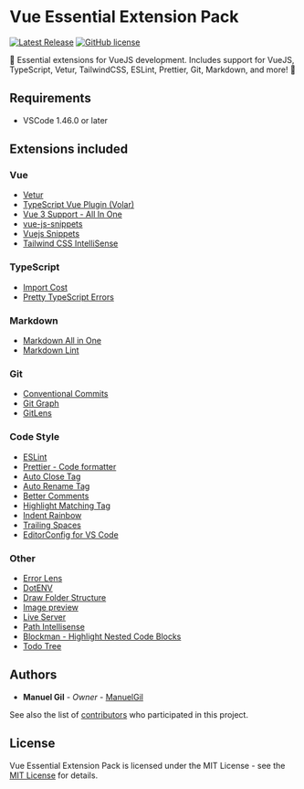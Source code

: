 # Vue Essential Extension Pack

[![Latest Release](https://img.shields.io/visual-studio-marketplace/v/imgildev.vscode-vue-pack?style=flat&label=VS%20Marketplace&logo=visual-studio-code)](https://marketplace.visualstudio.com/items?itemName=imgildev.vscode-vue-pack)
[![GitHub license](https://img.shields.io/github/license/ManuelGil/vscode-vue-pack)]()

💚 Essential extensions for VueJS development. Includes support for VueJS, TypeScript, Vetur, TailwindCSS, ESLint, Prettier, Git, Markdown, and more! 🚀

## Requirements

- VSCode 1.46.0 or later

## Extensions included

### Vue

- [Vetur](https://marketplace.visualstudio.com/items?itemName=octref.vetur)
- [TypeScript Vue Plugin (Volar)](https://marketplace.visualstudio.com/items?itemName=vue.vscode-typescript-vue-plugin)
- [Vue 3 Support - All In One](https://marketplace.visualstudio.com/items?itemName=wscats.vue)
- [vue-js-snippets](https://marketplace.visualstudio.com/items?itemName=jwy.vue-js-snippets)
- [Vuejs Snippets](https://marketplace.visualstudio.com/items?itemName=devlos.vuejs-snippets)
- [Tailwind CSS IntelliSense](https://marketplace.visualstudio.com/items?itemName=bradlc.vscode-tailwindcss)

### TypeScript

- [Import Cost](https://marketplace.visualstudio.com/items?itemName=wix.vscode-import-cost)
- [Pretty TypeScript Errors](https://marketplace.visualstudio.com/items?itemName=yoavbls.pretty-ts-errors)

### Markdown

- [Markdown All in One](https://marketplace.visualstudio.com/items?itemName=yzhang.markdown-all-in-one)
- [Markdown Lint](https://marketplace.visualstudio.com/items?itemName=davidanson.vscode-markdownlint)

### Git

- [Conventional Commits](https://marketplace.visualstudio.com/items?itemName=vivaxy.vscode-conventional-commits)
- [Git Graph](https://marketplace.visualstudio.com/items?itemName=mhutchie.git-graph)
- [GitLens](https://marketplace.visualstudio.com/items?itemName=eamodio.gitlens)

### Code Style

- [ESLint](https://marketplace.visualstudio.com/items?itemName=dbaeumer.vscode-eslint)
- [Prettier - Code formatter](https://marketplace.visualstudio.com/items?itemName=esbenp.prettier-vscode)
- [Auto Close Tag](https://marketplace.visualstudio.com/items?itemName=formulahendry.auto-close-tag)
- [Auto Rename Tag](https://marketplace.visualstudio.com/items?itemName=formulahendry.auto-rename-tag)
- [Better Comments](https://marketplace.visualstudio.com/items?itemName=aaron-bond.better-comments)
- [Highlight Matching Tag](https://marketplace.visualstudio.com/items?itemName=vincaslt.highlight-matching-tag)
- [Indent Rainbow](https://marketplace.visualstudio.com/items?itemName=oderwat.indent-rainbow)
- [Trailing Spaces](https://marketplace.visualstudio.com/items?itemName=shardulm94.trailing-spaces)
- [EditorConfig for VS Code](https://marketplace.visualstudio.com/items?itemName=editorconfig.editorconfig)

### Other

- [Error Lens](https://marketplace.visualstudio.com/items?itemName=usernamehw.errorlens)
- [DotENV](https://marketplace.visualstudio.com/items?itemName=mikestead.dotenv)
- [Draw Folder Structure](https://marketplace.visualstudio.com/items?itemName=jmkrivocapich.drawfolderstructure)
- [Image preview](https://marketplace.visualstudio.com/items?itemName=kisstkondoros.vscode-gutter-preview)
- [Live Server](https://marketplace.visualstudio.com/items?itemName=ritwickdey.liveserver)
- [Path Intellisense](https://marketplace.visualstudio.com/items?itemName=christian-kohler.path-intellisense)
- [Blockman - Highlight Nested Code Blocks](https://marketplace.visualstudio.com/items?itemName=leodevbro.blockman)
- [Todo Tree](https://marketplace.visualstudio.com/items?itemName=gruntfuggly.todo-tree)

## Authors

- **Manuel Gil** - _Owner_ - [ManuelGil](https://github.com/ManuelGil)

See also the list of [contributors](https://github.com/ManuelGil/vscode-vue-pack/contributors) who participated in this project.

## License

Vue Essential Extension Pack is licensed under the MIT License - see the [MIT License](https://opensource.org/licenses/MIT) for details.

